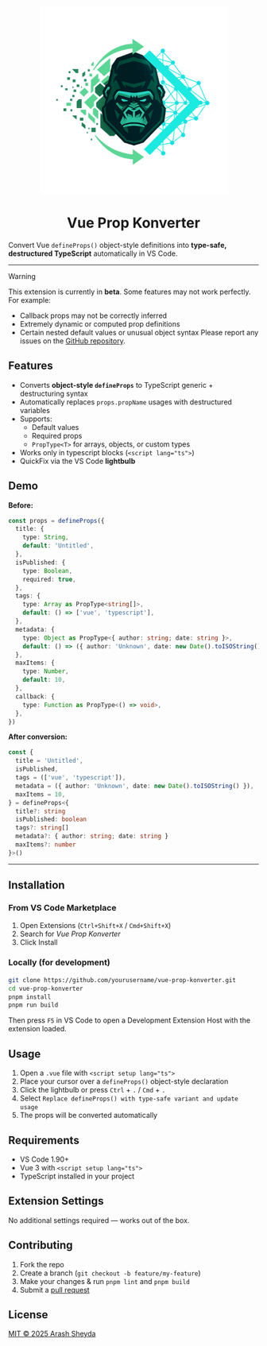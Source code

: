 <p align="center">
  <img src="./resources/icon.png" width="377" alt="Vue Prop Konverter logo" />
</p>

<h1 align="center">Vue Prop Konverter</h1>

Convert Vue <code>defineProps()</code> object-style definitions into <b>type-safe, destructured TypeScript</b> automatically in VS Code.

---

> [!WARNING]
> This extension is currently in **beta**. Some features may not work perfectly. For example:
> - Callback props may not be correctly inferred
> - Extremely dynamic or computed prop definitions
> - Certain nested default values or unusual object syntax
> Please report any issues on the [GitHub repository](https://github.com/arashsheyda/vue-prop-konverter/issues).

## Features

- Converts **object-style `defineProps`** to TypeScript generic + destructuring syntax
- Automatically replaces `props.propName` usages with destructured variables
- Supports:
  - Default values
  - Required props
  - `PropType<T>` for arrays, objects, or custom types
- Works only in typescript blocks (`<script lang="ts">`)
- QuickFix via the VS Code **lightbulb**

## Demo

**Before:**

```ts
const props = defineProps({
  title: {
    type: String,
    default: 'Untitled',
  },
  isPublished: {
    type: Boolean,
    required: true,
  },
  tags: {
    type: Array as PropType<string[]>,
    default: () => ['vue', 'typescript'],
  },
  metadata: {
    type: Object as PropType<{ author: string; date: string }>,
    default: () => ({ author: 'Unknown', date: new Date().toISOString() }),
  },
  maxItems: {
    type: Number,
    default: 10,
  },
  callback: {
    type: Function as PropType<() => void>,
  },
})
```

**After conversion:**

```ts
const {
  title = 'Untitled',
  isPublished,
  tags = (['vue', 'typescript']),
  metadata = ({ author: 'Unknown', date: new Date().toISOString() }),
  maxItems = 10,
} = defineProps<{
  title?: string
  isPublished: boolean
  tags?: string[]
  metadata?: { author: string; date: string }
  maxItems?: number
}>()
```

---

## Installation

### From VS Code Marketplace

1. Open Extensions (`Ctrl+Shift+X` / `Cmd+Shift+X`)
2. Search for *Vue Prop Konverter*
3. Click Install

### Locally (for development)

```bash
git clone https://github.com/yourusername/vue-prop-konverter.git
cd vue-prop-konverter
pnpm install
pnpm run build
```

Then press `F5` in VS Code to open a Development Extension Host with the extension loaded.

## Usage

1. Open a `.vue` file with `<script setup lang="ts">`
2. Place your cursor over a `defineProps()` object-style declaration
3. Click the lightbulb or press `Ctrl` + `.` / `Cmd` + `.`
4. Select `Replace defineProps() with type-safe variant and update usage`
5. The props will be converted automatically

## Requirements

- VS Code 1.90+
- Vue 3 with `<script setup lang="ts">`
- TypeScript installed in your project

## Extension Settings

No additional settings required — works out of the box.

## Contributing

1. Fork the repo
2. Create a branch (`git checkout -b feature/my-feature`)
3. Make your changes & run `pnpm lint` and `pnpm build`
4. Submit a [pull request](https://github.com/arashsheyda/vue-prop-konverter/pulls)

## License

[MIT © 2025 Arash Sheyda](LICENSE)
